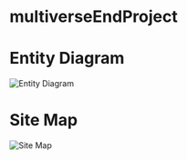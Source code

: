 # multiverseEndProject

# Entity Diagram
![Entity Diagram](https://github.com/SkyDanBinVan/multiverseEndProject/blob/main/diagrams/entityDiagram.svg?raw=true "Entity")

# Site Map
![Site Map](https://github.com/SkyDanBinVan/multiverseEndProject/blob/main/diagrams/siteMaps.svg?raw=true "Site Map")